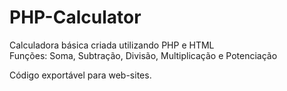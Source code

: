 # PHP-Calculator
Calculadora básica criada utilizando PHP e HTML <br>
Funções: Soma, Subtração, Divisão, Multiplicação e Potenciação

Código exportável para web-sites.
